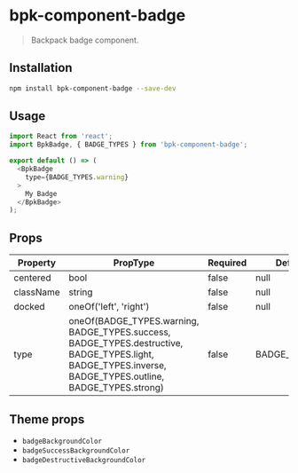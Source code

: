 # bpk-component-badge

> Backpack badge component.

## Installation

```sh
npm install bpk-component-badge --save-dev
```

## Usage

```js
import React from 'react';
import BpkBadge, { BADGE_TYPES } from 'bpk-component-badge';

export default () => (
  <BpkBadge
    type={BADGE_TYPES.warning}
  >
    My Badge
  </BpkBadge>
);
```

## Props

| Property  | PropType                                                                                                                                                 | Required | Default Value       |
| --------- | ---------------------------------------------------------------------------------------------------------------------------------------------------------| -------- | ------------------- |
| centered  | bool                                                                                                                                                     | false    | null                |
| className | string                                                                                                                                                   | false    | null                |
| docked    | oneOf('left', 'right')                                                                                                                                   | false    | null                |
| type      | oneOf(BADGE_TYPES.warning, BADGE_TYPES.success, BADGE_TYPES.destructive, BADGE_TYPES.light, BADGE_TYPES.inverse, BADGE_TYPES.outline, BADGE_TYPES.strong)| false    | BADGE_TYPES.warning |

## Theme props

* `badgeBackgroundColor`
* `badgeSuccessBackgroundColor`
* `badgeDestructiveBackgroundColor`
